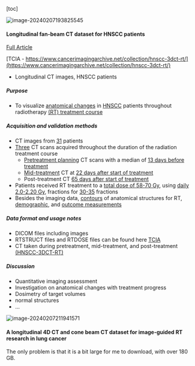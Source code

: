 [toc]

![image-20240207193825545](https://i.imgur.com/eBuDcCU.png)

#### Longitudinal fan-beam CT dataset for HNSCC patients

[Full Article](https://www.ncbi.nlm.nih.gov/pmc/articles/PMC6510641/)

[TCIA - https://www.cancerimagingarchive.net/collection/hnscc-3dct-rt/](https://www.cancerimagingarchive.net/collection/hnscc-3dct-rt/)

- Longitudinal CT images, HNSCC patients

##### Purpose

- To visualize <u>anatomical changes</u> in <u>HNSCC</u> patients throughout radiotherapy <u>(RT) treatment course</u>

##### Acquisition and validation methods

- CT images from <u>31</u> patients
- <u>Three</u> CT scans acquired throughout the duration of the radiation treatment course
  - <u>Pretreatment planning</u> CT scans with a median of <u>13 days before treatment</u>
  - <u>Mid-treatment</u> CT at <u>22 days after start of treatment</u>
  - Post-treatment CT <u>65 days after start of treatment</u>
- Patients received RT treatment to a <u>total dose of 58-70 Gy</u>, using <u>daily 2.0-2.20 Gy</u>, fractions for <u>30-35</u> fractions
- Besides the imaging data, <u>contours</u> of anatomical structures for RT, <u>demographic</u>, and <u>outcome measurements</u>

##### Data format and usage notes

- DICOM files including images
- RTSTRUCT files and RTDOSE files can be found here [TCIA](http://www.cancerimagingarchive.net/)
- CT taken during pretreatment, mid-treatment, and post-treatment <u>(HNSCC-3DCT-RT)</u>

##### Discussion

- Quantitative imaging assessment
- Investigation on anatomical changes with treatment progress
- Dosimetry of target volumes
- normal structures
- ...



![image-20240207211941571](https://i.imgur.com/JCX2iqh.png)

#### A longitudinal 4D CT and cone beam CT dataset for image-guided RT research in lung cancer

The only problem is that it is a bit large for me to download, with over 180 GB.
